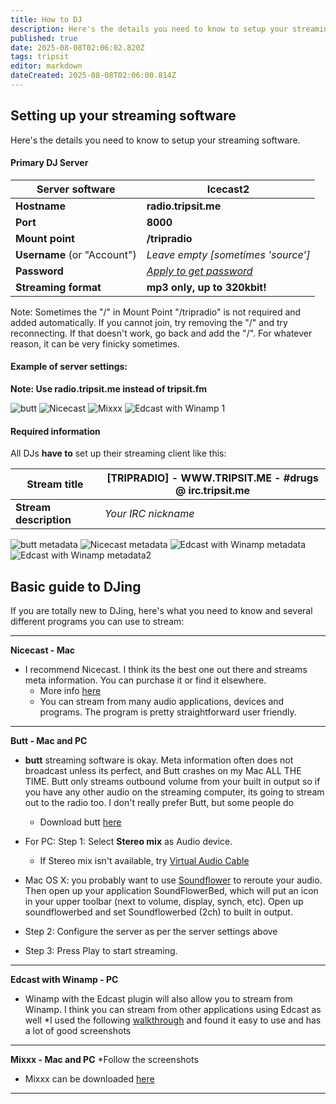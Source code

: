 ```yaml
---
title: How to DJ
description: Here's the details you need to know to setup your streaming software.
published: true
date: 2025-08-08T02:06:02.820Z
tags: tripsit
editor: markdown
dateCreated: 2025-08-08T02:06:00.814Z
---
```


## Setting up your streaming software

Here's the details you need to know to setup your streaming software.

#### Primary DJ Server

| **Server software** | Icecast2 |
|---|---|
| **Hostname** | **radio.tripsit.me** |
| **Port** | **8000** |
| **Mount point** | **/tripradio** |
| **Username** (or "Account") | *Leave empty [sometimes 'source']* |
| **Password** | *[Apply to get password](/en/dj-application)* |
| **Streaming format** | **mp3 only, up to 320kbit!** |

Note: Sometimes the "/" in Mount Point "/tripradio" is not required and added automatically.  If you cannot join, try removing the "/" and try reconnecting.  If that doesn't work, go back and add the "/".  For whatever reason, it can be very finicky sometimes.

#### Example of server settings:

**Note: Use radio.tripsit.me instead of tripsit.fm**

<img src="/assets/buttsettings.png" alt="butt">
<img src="/assets/nicecast1.png" alt="Nicecast">
<img src="/assets/mixx_dj_settings.png" alt="Mixxx">
<img src="/assets/edcast21.png" alt="Edcast with Winamp 1">

#### Required information

All DJs **have to** set up their streaming client like this:

| **Stream title** | [TRIPRADIO] - WWW.TRIPSIT.ME - #drugs @ irc.tripsit.me |
|---|---|
| **Stream description** | *Your IRC nickname* |

<img src="/assets/buttmeta.png" alt="butt metadata">
<img src="/assets/nicecastmeta.png" alt="Nicecast metadata">
<img src="/assets/edcast1.png" alt="Edcast with Winamp metadata">
<img src="/assets/edcast3.png" alt="Edcast with Winamp metadata2">

## Basic guide to DJing

If you are totally new to DJing, here's what you need to know and several different programs you can use to stream:

---

**Nicecast - Mac**
* I recommend Nicecast. I think its the best one out there and streams meta information.  You can purchase it or find it elsewhere.
  * More info [here](http://www.rogueamoeba.com/nicecast/)
  * You can stream from many audio applications, devices and programs.  The program is pretty straightforward user friendly.

---

**Butt - Mac and PC**
* **butt** streaming software is okay. Meta information often does not broadcast unless its perfect, and Butt crashes on my Mac ALL THE TIME. Butt only streams outbound volume from your built in output so if you have any other audio on the streaming computer, its going to stream out to the radio too.  I don't really prefer Butt, but some people do
  * Download butt [here](http://butt.sourceforge.net)

* For PC: Step 1: Select **Stereo mix** as Audio device.
  * If Stereo mix isn't available, try [Virtual Audio Cable](http://software.muzychenko.net/eng/vac.htm)
* Mac OS X: you probably want to use [Soundflower](http://cycling74.com/soundflower-landing-page/) to reroute your audio. Then open up your application SoundFlowerBed, which will put an icon in your upper toolbar (next to volume, display, synch, etc). Open up soundflowerbed and set Soundflowerbed (2ch) to built in output.

* Step 2: Configure the server as per the server settings above

* Step 3: Press Play to start streaming.

---

**Edcast with Winamp - PC**
* Winamp with the Edcast plugin will also allow you to stream from Winamp.  I think you can stream from other applications using Edcast as well
*I used the following [walkthrough](http://www.fastserv.com/kb/article/edcast_winamp_-_easy_steps_to_streaming_to_icecast_or_shoutcast/) and found it easy to use and has a lot of good screenshots

---

**Mixxx - Mac and PC**
*Follow the screenshots
* Mixxx can be downloaded [here](http://www.mixxx.org/download/)

---